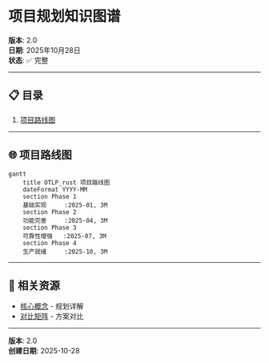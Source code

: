﻿# 项目规划知识图谱

**版本**: 2.0  
**日期**: 2025年10月28日  
**状态**: ✅ 完整

---

## 📋 目录

1. [项目路线图](#1-项目路线图)

---

## 🌐 项目路线图

```mermaid
gantt
    title OTLP_rust 项目路线图
    dateFormat YYYY-MM
    section Phase 1
    基础实现     :2025-01, 3M
    section Phase 2
    功能完善     :2025-04, 3M
    section Phase 3
    可靠性增强   :2025-07, 3M
    section Phase 4
    生产就绪     :2025-10, 3M
```

---

## 🔗 相关资源

- [核心概念](./CONCEPTS.md) - 规划详解
- [对比矩阵](./COMPARISON_MATRIX.md) - 方案对比

---

**版本**: 2.0  
**创建日期**: 2025-10-28
